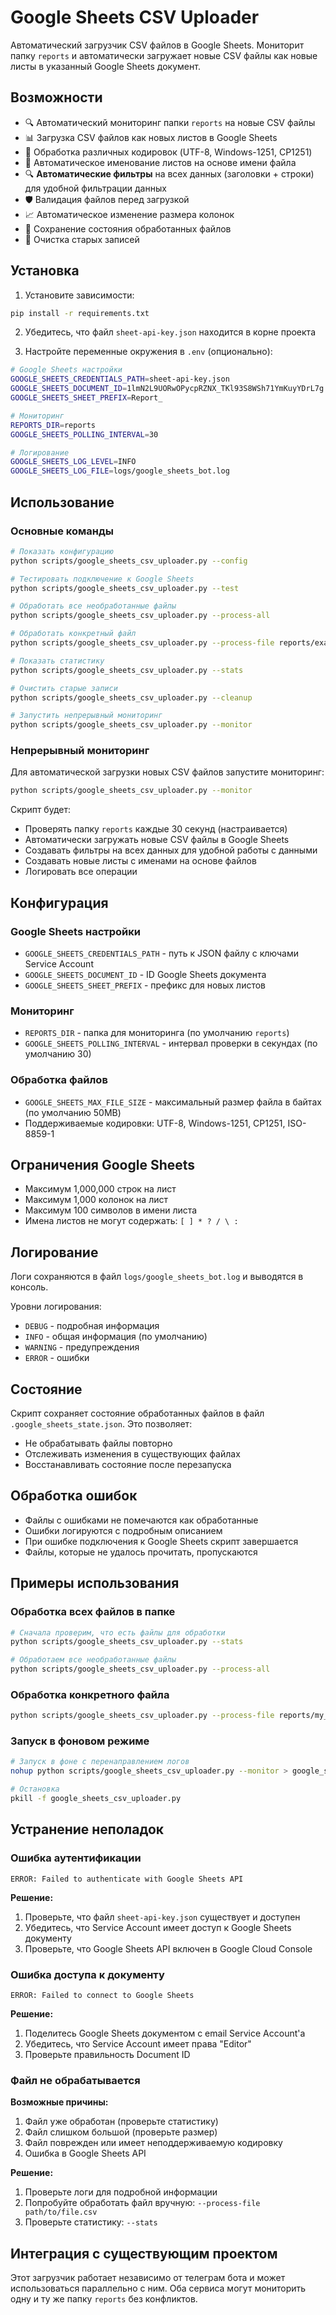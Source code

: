 # Google Sheets CSV Uploader

Автоматический загрузчик CSV файлов в Google Sheets. Мониторит папку `reports` и автоматически загружает новые CSV файлы как новые листы в указанный Google Sheets документ.

## Возможности

- 🔍 Автоматический мониторинг папки `reports` на новые CSV файлы
- 📊 Загрузка CSV файлов как новых листов в Google Sheets
- 🔄 Обработка различных кодировок (UTF-8, Windows-1251, CP1251)
- 📝 Автоматическое именование листов на основе имени файла
- 🔍 **Автоматические фильтры** на всех данных (заголовки + строки) для удобной фильтрации данных
- 🛡️ Валидация файлов перед загрузкой
- 📈 Автоматическое изменение размера колонок
- 💾 Сохранение состояния обработанных файлов
- 🧹 Очистка старых записей

## Установка

1. Установите зависимости:
```bash
pip install -r requirements.txt
```

2. Убедитесь, что файл `sheet-api-key.json` находится в корне проекта

3. Настройте переменные окружения в `.env` (опционально):
```bash
# Google Sheets настройки
GOOGLE_SHEETS_CREDENTIALS_PATH=sheet-api-key.json
GOOGLE_SHEETS_DOCUMENT_ID=1lmN2L9UORwOPycpRZNX_TKl93S8WSh71YmKuyYDrL7g
GOOGLE_SHEETS_SHEET_PREFIX=Report_

# Мониторинг
REPORTS_DIR=reports
GOOGLE_SHEETS_POLLING_INTERVAL=30

# Логирование
GOOGLE_SHEETS_LOG_LEVEL=INFO
GOOGLE_SHEETS_LOG_FILE=logs/google_sheets_bot.log
```

## Использование

### Основные команды

```bash
# Показать конфигурацию
python scripts/google_sheets_csv_uploader.py --config

# Тестировать подключение к Google Sheets
python scripts/google_sheets_csv_uploader.py --test

# Обработать все необработанные файлы
python scripts/google_sheets_csv_uploader.py --process-all

# Обработать конкретный файл
python scripts/google_sheets_csv_uploader.py --process-file reports/example.csv

# Показать статистику
python scripts/google_sheets_csv_uploader.py --stats

# Очистить старые записи
python scripts/google_sheets_csv_uploader.py --cleanup

# Запустить непрерывный мониторинг
python scripts/google_sheets_csv_uploader.py --monitor
```

### Непрерывный мониторинг

Для автоматической загрузки новых CSV файлов запустите мониторинг:

```bash
python scripts/google_sheets_csv_uploader.py --monitor
```

Скрипт будет:
- Проверять папку `reports` каждые 30 секунд (настраивается)
- Автоматически загружать новые CSV файлы в Google Sheets
- Создавать фильтры на всех данных для удобной работы с данными
- Создавать новые листы с именами на основе файлов
- Логировать все операции

## Конфигурация

### Google Sheets настройки

- `GOOGLE_SHEETS_CREDENTIALS_PATH` - путь к JSON файлу с ключами Service Account
- `GOOGLE_SHEETS_DOCUMENT_ID` - ID Google Sheets документа
- `GOOGLE_SHEETS_SHEET_PREFIX` - префикс для новых листов

### Мониторинг

- `REPORTS_DIR` - папка для мониторинга (по умолчанию `reports`)
- `GOOGLE_SHEETS_POLLING_INTERVAL` - интервал проверки в секундах (по умолчанию 30)

### Обработка файлов

- `GOOGLE_SHEETS_MAX_FILE_SIZE` - максимальный размер файла в байтах (по умолчанию 50MB)
- Поддерживаемые кодировки: UTF-8, Windows-1251, CP1251, ISO-8859-1

## Ограничения Google Sheets

- Максимум 1,000,000 строк на лист
- Максимум 1,000 колонок на лист
- Максимум 100 символов в имени листа
- Имена листов не могут содержать: `[ ] * ? / \ :`

## Логирование

Логи сохраняются в файл `logs/google_sheets_bot.log` и выводятся в консоль.

Уровни логирования:
- `DEBUG` - подробная информация
- `INFO` - общая информация (по умолчанию)
- `WARNING` - предупреждения
- `ERROR` - ошибки

## Состояние

Скрипт сохраняет состояние обработанных файлов в файл `.google_sheets_state.json`. Это позволяет:
- Не обрабатывать файлы повторно
- Отслеживать изменения в существующих файлах
- Восстанавливать состояние после перезапуска

## Обработка ошибок

- Файлы с ошибками не помечаются как обработанные
- Ошибки логируются с подробным описанием
- При ошибке подключения к Google Sheets скрипт завершается
- Файлы, которые не удалось прочитать, пропускаются

## Примеры использования

### Обработка всех файлов в папке

```bash
# Сначала проверим, что есть файлы для обработки
python scripts/google_sheets_csv_uploader.py --stats

# Обработаем все необработанные файлы
python scripts/google_sheets_csv_uploader.py --process-all
```

### Обработка конкретного файла

```bash
python scripts/google_sheets_csv_uploader.py --process-file reports/my_report.csv
```

### Запуск в фоновом режиме

```bash
# Запуск в фоне с перенаправлением логов
nohup python scripts/google_sheets_csv_uploader.py --monitor > google_sheets.log 2>&1 &

# Остановка
pkill -f google_sheets_csv_uploader.py
```

## Устранение неполадок

### Ошибка аутентификации

```
ERROR: Failed to authenticate with Google Sheets API
```

**Решение:**
1. Проверьте, что файл `sheet-api-key.json` существует и доступен
2. Убедитесь, что Service Account имеет доступ к Google Sheets документу
3. Проверьте, что Google Sheets API включен в Google Cloud Console

### Ошибка доступа к документу

```
ERROR: Failed to connect to Google Sheets
```

**Решение:**
1. Поделитесь Google Sheets документом с email Service Account'а
2. Убедитесь, что Service Account имеет права "Editor"
3. Проверьте правильность Document ID

### Файл не обрабатывается

**Возможные причины:**
1. Файл уже обработан (проверьте статистику)
2. Файл слишком большой (проверьте размер)
3. Файл поврежден или имеет неподдерживаемую кодировку
4. Ошибка в Google Sheets API

**Решение:**
1. Проверьте логи для подробной информации
2. Попробуйте обработать файл вручную: `--process-file path/to/file.csv`
3. Проверьте статистику: `--stats`

## Интеграция с существующим проектом

Этот загрузчик работает независимо от телеграм бота и может использоваться параллельно с ним. Оба сервиса могут мониторить одну и ту же папку `reports` без конфликтов.
